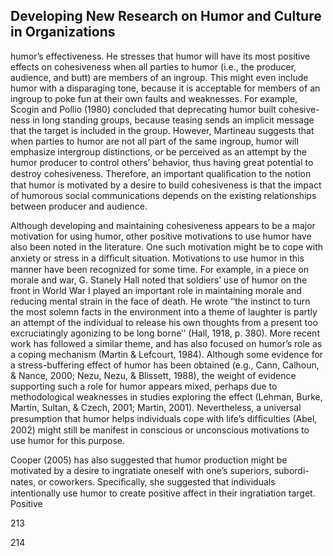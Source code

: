 ## Developing New Research on Humor and Culture in Organizations

humor’s effectiveness. He stresses that humor will have its most positive effects on cohesiveness when all parties to humor (i.e., the producer, audience, and butt) are members of an ingroup. This might even include humor with a disparaging tone, because it is acceptable for members of an ingroup to poke fun at their own faults and weaknesses. For example, Scogin and Pollio (1980) concluded that deprecating humor built cohesive- ness in long standing groups, because teasing sends an implicit message that the target is included in the group. However, Martineau suggests that when parties to humor are not all part of the same ingroup, humor will emphasize intergroup distinctions, or be perceived as an attempt by the humor producer to control others’ behavior, thus having great potential to destroy cohesiveness. Therefore, an important qualiﬁcation to the notion that humor is motivated by a desire to build cohesiveness is that the impact of humorous social communications depends on the existing relationships between producer and audience.

Although developing and maintaining cohesiveness appears to be a major motivation for using humor, other positive motivations to use humor have also been noted in the literature. One such motivation might be to cope with anxiety or stress in a difﬁcult situation. Motivations to use humor in this manner have been recognized for some time. For example, in a piece on morale and war, G. Stanely Hall noted that soldiers’ use of humor on the front in World War I played an important role in maintaining morale and reducing mental strain in the face of death. He wrote ‘‘the instinct to turn the most solemn facts in the environment into a theme of laughter is partly an attempt of the individual to release his own thoughts from a present too excruciatingly agonizing to be long borne’’ (Hall, 1918, p. 380). More recent work has followed a similar theme, and has also focused on humor’s role as a coping mechanism (Martin & Lefcourt, 1984). Although some evidence for a stress-buffering effect of humor has been obtained (e.g., Cann, Calhoun, & Nance, 2000; Nezu, Nezu, & Blissett, 1988), the weight of evidence supporting such a role for humor appears mixed, perhaps due to methodological weaknesses in studies exploring the effect (Lehman, Burke, Martin, Sultan, & Czech, 2001; Martin, 2001). Nevertheless, a universal presumption that humor helps individuals cope with life’s difﬁculties (Abel, 2002) might still be manifest in conscious or unconscious motivations to use humor for this purpose.

Cooper (2005) has also suggested that humor production might be motivated by a desire to ingratiate oneself with one’s superiors, subordi- nates, or coworkers. Speciﬁcally, she suggested that individuals intentionally use humor to create positive affect in their ingratiation target. Positive

213

214